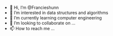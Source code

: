 - 👋 Hi, I’m @Francieshunn
- 👀 I’m interested in data structures and algorithms
- 🌱 I’m currently learning computer engineering
- 💞️ I’m looking to collaborate on ...
- 📫 How to reach me ...

<!---
Francieshunn/Francieshunn is a ✨ special ✨ repository because its `README.md` (this file) appears on your GitHub profile.
You can click the Preview link to take a look at your changes.
--->
